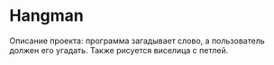 # Hangman
Описание проекта: программа загадывает слово, а пользователь должен его угадать. Также рисуется виселица с петлей.

